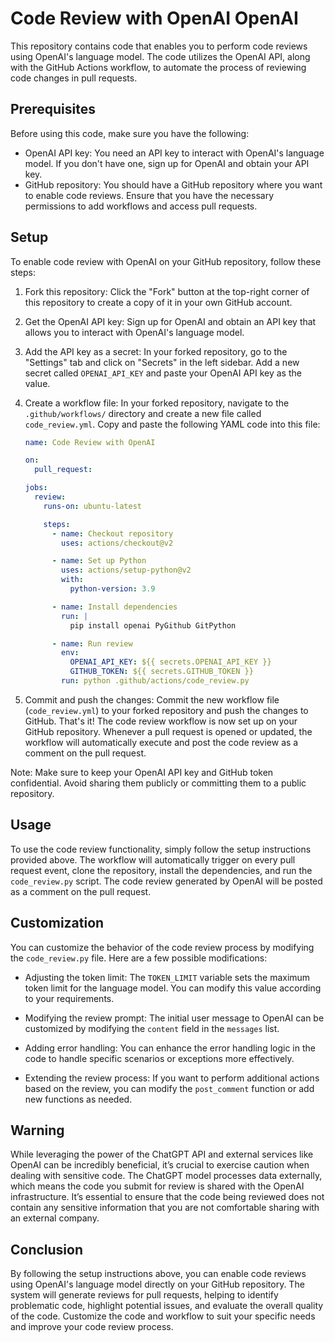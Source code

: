 # Code Review with OpenAI OpenAI  

This repository contains code that enables you to perform code reviews using OpenAI's language model. The code utilizes the OpenAI API, along with the GitHub Actions workflow, to automate the process of reviewing code changes in pull requests.

## Prerequisites

Before using this code, make sure you have the following:

- OpenAI API key: You need an API key to interact with OpenAI's language model. If you don't have one, sign up for OpenAI and obtain your API key.
- GitHub repository: You should have a GitHub repository where you want to enable code reviews. Ensure that you have the necessary permissions to add workflows and access pull requests.

## Setup

To enable code review with OpenAI on your GitHub repository, follow these steps:

1. Fork this repository: Click the "Fork" button at the top-right corner of this repository to create a copy of it in your own GitHub account.

2. Get the OpenAI API key: Sign up for OpenAI and obtain an API key that allows you to interact with OpenAI's language model.

3. Add the API key as a secret: In your forked repository, go to the "Settings" tab and click on "Secrets" in the left sidebar. Add a new secret called `OPENAI_API_KEY` and paste your OpenAI API key as the value.

4. Create a workflow file: In your forked repository, navigate to the `.github/workflows/` directory and create a new file called `code_review.yml`. Copy and paste the following YAML code into this file:

   ```yaml
   name: Code Review with OpenAI

   on:
     pull_request:

   jobs:
     review:
       runs-on: ubuntu-latest

       steps:
         - name: Checkout repository
           uses: actions/checkout@v2

         - name: Set up Python
           uses: actions/setup-python@v2
           with:
             python-version: 3.9

         - name: Install dependencies
           run: |
             pip install openai PyGithub GitPython

         - name: Run review
           env:
             OPENAI_API_KEY: ${{ secrets.OPENAI_API_KEY }}
             GITHUB_TOKEN: ${{ secrets.GITHUB_TOKEN }}
           run: python .github/actions/code_review.py
     ```

5. Commit and push the changes: Commit the new workflow file (`code_review.yml`) to your forked repository and push the changes to GitHub. That's it! The code review workflow is now set up on your GitHub repository. Whenever a pull request is opened or updated, the workflow will automatically execute and post the code review as a comment on the pull request.

Note: Make sure to keep your OpenAI API key and GitHub token confidential. Avoid sharing them publicly or committing them to a public repository.

## Usage

To use the code review functionality, simply follow the setup instructions provided above. The workflow will automatically trigger on every pull request event, clone the repository, install the dependencies, and run the `code_review.py` script. The code review generated by OpenAI will be posted as a comment on the pull request.

## Customization

You can customize the behavior of the code review process by modifying the `code_review.py` file. Here are a few possible modifications:

- Adjusting the token limit: The `TOKEN_LIMIT` variable sets the maximum token limit for the language model. You can modify this value according to your requirements.

- Modifying the review prompt: The initial user message to OpenAI can be customized by modifying the `content` field in the `messages` list.

- Adding error handling: You can enhance the error handling logic in the code to handle specific scenarios or exceptions more effectively.

- Extending the review process: If you want to perform additional actions based on the review, you can modify the `post_comment` function or add new functions as needed.

## Warning

While leveraging the power of the ChatGPT API and external services like OpenAI can be incredibly beneficial, it’s crucial to exercise caution when dealing with sensitive code. The ChatGPT model processes data externally, which means the code you submit for review is shared with the OpenAI infrastructure. It’s essential to ensure that the code being reviewed does not contain any sensitive information that you are not comfortable sharing with an external company.

## Conclusion

By following the setup instructions above, you can enable code reviews using OpenAI's language model directly on your GitHub repository. The system will generate reviews for pull requests, helping to identify problematic code, highlight potential issues, and evaluate the overall quality of the code. Customize the code and workflow to suit your specific needs and improve your code review process.
